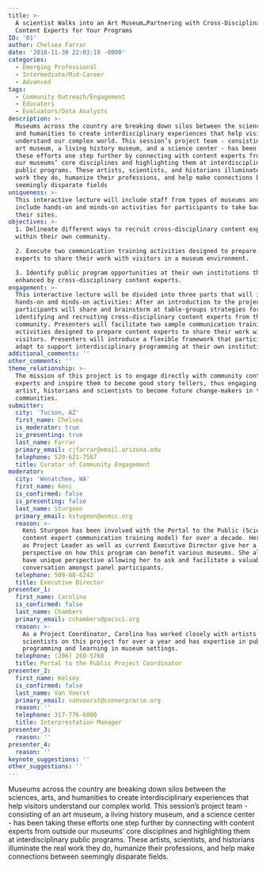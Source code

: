 ```yaml
---
title: >-
  A scientist Walks into an Art Museum…Partnering with Cross-Disciplinary
  Content Experts for Your Programs
ID: '01'
author: Chelsea Farrar
date: '2018-11-30 22:03:18 -0000'
categories:
  - Emerging Professional
  - Intermediate/Mid-Career
  - Advanced
tags:
  - Community Outreach/Engagement
  - Educators
  - Evaluators/Data Analysts
description: >-
  Museums across the country are breaking down silos between the sciences, arts,
  and humanities to create interdisciplinary experiences that help visitors
  understand our complex world. This session’s project team - consisting of an
  art museum, a living history museum, and a science center - has been taking
  these efforts one step further by connecting with content experts from outside
  our museums’ core disciplines and highlighting them at interdisciplinary
  public programs. These artists, scientists, and historians illuminate the real
  work they do, humanize their professions, and help make connections between
  seemingly disparate fields
uniqueness: >-
  This interactive lecture will include staff from types of museums and will
  include hands-on and minds-on activities for participants to take back to
  their sites.
objectives: >-
  1. Delineate different ways to recruit cross-disciplinary content experts
  within their own community.

  2. Execute two communication training activities designed to prepare content
  experts to share their work with visitors in a museum environment.

  3. Identify public program opportunities at their own institutions that can be
  enhanced by cross-disciplinary content experts.
engagement: >-
  This interactive lecture will be divided into three parts that will include
  hands-on and minds-on activities: After an introduction to the project,
  participants will share and brainstorm at table-groups strategies for
  identifying and recruiting cross-disciplinary content experts from their
  community. Presenters will facilitate two sample communication training
  activities designed to prepare content experts to share their work with museum
  visitors. Presenters will introduce a flexible framework that participants can
  adapt to support interdisciplinary programming at their own institutions.
additional_comments: ''
other_comments: ''
theme_relationship: >-
  The mission of this project is to engage directly with community content
  experts and inspire them to become good story tellers, thus engaging future
  artist, historians and scientists to become future change-makers in their
  communities.
submitter:
  city: 'Tucson, AZ'
  first_name: Chelsea
  is_moderator: true
  is_presenting: true
  last_name: Farrar
  primary_email: cjfarrar@email.arizona.edu
  telephone: 520-621-7567
  title: Curator of Community Engagement
moderator:
  city: 'Wenatchee, WA'
  first_name: Keni
  is_confirmed: false
  is_presenting: false
  last_name: Sturgeon
  primary_email: kstugeon@wvmcc.org
  reason: >-
    Keni Sturgeon has been involved with the Portal to the Public (Science and
    content expert communication training model) for over a decade. Her position
    as Project Leader as well as current Executive Director give her a unique
    perspective on how this program can benefit various museums. She also will
    have unique perspective allowing her to ask and facilitate a valuable
    conversation amongst panel participants.
  telephone: 509-88-6242
  title: Executive Director
presenter_1:
  first_name: Carolina
  is_confirmed: false
  last_name: Chambers
  primary_email: cchambers@pacsci.org
  reason: >-
    As a Project Coordinator, Carolina has worked closely with artists and
    scientists on this project for over a year and has expertise in public
    programming and learning in museum settings.
  telephone: (206) 269-5768
  title: Portal to the Public Project Coordinator
presenter_2:
  first_name: Kelsey
  is_confirmed: false
  last_name: Van Voorst
  primary_email: vanvoorst@connerprarie.org
  reason: ''
  telephone: 317-776-6000
  title: Interprestation Manager
presenter_3:
  reason: ''
presenter_4:
  reason: ''
keynote_suggestions: ''
other_suggestions: ''
---
```

Museums across the country are breaking down silos between the sciences, arts, and humanities to create interdisciplinary experiences that help visitors understand our complex world. This session’s project team - consisting of an art museum, a living history museum, and a science center - has been taking these efforts one step further by connecting with content experts from outside our museums’ core disciplines and highlighting them at interdisciplinary public programs. These artists, scientists, and historians illuminate the real work they do, humanize their professions, and help make connections between seemingly disparate fields.
